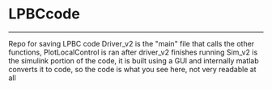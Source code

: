 # LPBCcode
------------------------
Repo for saving LPBC code
Driver_v2 is the "main" file that calls the other functions, PlotLocalControl is ran after driver_v2 finishes running
Sim_v2 is the simulink portion of the code, it is built using a GUI and internally matlab converts it to code, so the code is what you see here, not very readable at all
